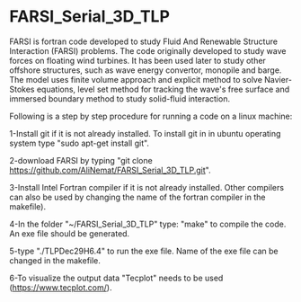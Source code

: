 # FARSI_Serial_3D_TLP
FARSI is fortran code developed to study Fluid And Renewable Structure Interaction (FARSI) problems. The code originally developed to study wave forces on floating wind turbines. It has been used later to study other offshore structures, such as wave energy convertor, monopile and barge. The model uses finite volume approach and explicit method to solve Navier-Stokes equations, level set method for tracking the wave's free surface and immersed boundary method to study solid-fluid interaction.


Following is a step by step procedure for running a code on a linux machine:

1-Install git if it is not already installed. To install git in in ubuntu operating system type "sudo apt-get install git".

2-download FARSI by typing "git clone https://github.com/AliNemat/FARSI_Serial_3D_TLP.git".

3-Install Intel Fortran compiler if it is not already installed. Other compilers can also be used by changing the name of the fortran compiler in the makefile).

4-In the folder "~/FARSI_Serial_3D_TLP" type: "make" to compile the code. An exe file should be generated.

5-type "./TLPDec29H6.4" to run the exe file. Name of the exe file can be changed in the makefile.

6-To visualize the output data "Tecplot" needs to be used (https://www.tecplot.com/).
